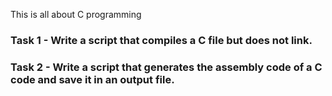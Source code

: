 This is all about C programming
### Task 1 - Write a script that compiles a C file but does not link.
### Task 2 - Write a script that generates the assembly code of a C code and save it in an output file.
